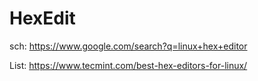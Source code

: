 # HexEdit
sch: https://www.google.com/search?q=linux+hex+editor

List: https://www.tecmint.com/best-hex-editors-for-linux/
